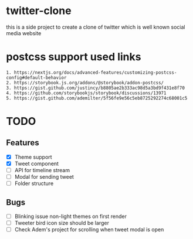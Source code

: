 # twitter-clone

this is a side project to create a clone of twitter which is well known social media website

# postcss support used links

    1. https://nextjs.org/docs/advanced-features/customizing-postcss-config#default-behavior
    2. https://storybook.js.org/addons/@storybook/addon-postcss/
    3. https://gist.github.com/justincy/b8805ae2b333ac98d5a3bd9f431e8f70
    4. https://github.com/storybookjs/storybook/discussions/13971
    5. https://gist.github.com/ademilter/5f56fe9e56c5eb8725292274c68001c5

# TODO

## Features

- [x] Theme support
- [x] Tweet component
- [ ] API for timeline stream
- [ ] Modal for sending tweet
- [ ] Folder structure

## Bugs

- [ ] Blinking issue non-light themes on first render
- [ ] Tweeter bird icon size should be larger
- [ ] Check Adem's project for scrolling when tweet modal is open

